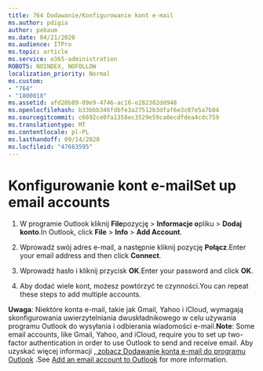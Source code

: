 ```yaml
---
title: 764 Dodawanie/Konfigurowanie kont e-mail
ms.author: pdigia
author: pebaum
ms.date: 04/21/2020
ms.audience: ITPro
ms.topic: article
ms.service: o365-administration
ROBOTS: NOINDEX, NOFOLLOW
localization_priority: Normal
ms.custom:
- "764"
- "1800018"
ms.assetid: afd20b89-09e9-4746-ac16-e282382dd948
ms.openlocfilehash: b33bbb346fdbfe3a27512b3dfaf6e3c07e5a7b04
ms.sourcegitcommit: c6692ce0fa1358ec3529e59ca0ecdfdea4cdc759
ms.translationtype: MT
ms.contentlocale: pl-PL
ms.lasthandoff: 09/14/2020
ms.locfileid: "47663595"
---
```

# <a name="set-up-email-accounts"></a><span data-ttu-id="a343c-102">Konfigurowanie kont e-mail</span><span class="sxs-lookup"><span data-stu-id="a343c-102">Set up email accounts</span></span>

1. <span data-ttu-id="a343c-103">W programie Outlook kliknij **File**pozycję  >  **Informacje o**pliku  >  **Dodaj konto**.</span><span class="sxs-lookup"><span data-stu-id="a343c-103">In Outlook, click **File** > **Info** > **Add Account**.</span></span>

2. <span data-ttu-id="a343c-104">Wprowadź swój adres e-mail, a następnie kliknij pozycję **Połącz**.</span><span class="sxs-lookup"><span data-stu-id="a343c-104">Enter your email address and then click **Connect**.</span></span>

3. <span data-ttu-id="a343c-105">Wprowadź hasło i kliknij przycisk **OK**.</span><span class="sxs-lookup"><span data-stu-id="a343c-105">Enter your password and click **OK**.</span></span>

4. <span data-ttu-id="a343c-106">Aby dodać wiele kont, możesz powtórzyć te czynności.</span><span class="sxs-lookup"><span data-stu-id="a343c-106">You can repeat these steps to add multiple accounts.</span></span>

<span data-ttu-id="a343c-107">**Uwaga**: Niektóre konta e-mail, takie jak Gmail, Yahoo i iCloud, wymagają skonfigurowania uwierzytelniania dwuskładnikowego w celu używania programu Outlook do wysyłania i odbierania wiadomości e-mail.</span><span class="sxs-lookup"><span data-stu-id="a343c-107">**Note**: Some email accounts, like Gmail, Yahoo, and iCloud, require you to set up two-factor authentication in order to use Outlook to send and receive email.</span></span> <span data-ttu-id="a343c-108">Aby uzyskać więcej informacji [, zobacz Dodawanie konta e-mail do programu Outlook](https://support.office.com/article/6e27792a-9267-4aa4-8bb6-c84ef146101b.aspx) .</span><span class="sxs-lookup"><span data-stu-id="a343c-108">See [Add an email account to Outlook](https://support.office.com/article/6e27792a-9267-4aa4-8bb6-c84ef146101b.aspx) for more information.</span></span>
  